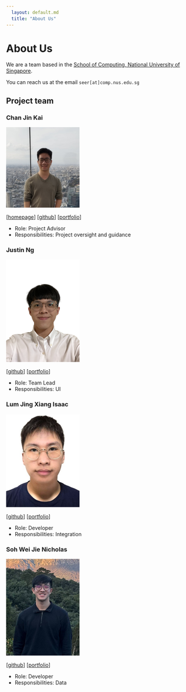 ```yaml
---
  layout: default.md
  title: "About Us"
---
```


# About Us

We are a team based in the [School of Computing, National University of Singapore](http://www.comp.nus.edu.sg).

You can reach us at the email `seer[at]comp.nus.edu.sg`

## Project team

### Chan Jin Kai

<img src="images/moomooyonders.png" width="200px">

[[homepage](http://www.comp.nus.edu.sg/~damithch)]
[[github](https://github.com/MooMooYonders)]
[[portfolio](team/johndoe.md)]

* Role: Project Advisor
* Responsibilities: Project oversight and guidance

### Justin Ng

<img src="images/jvvvstin.png" width="200px">

[[github](http://github.com/jvvvstin)]
[[portfolio](team/johndoe.md)]

* Role: Team Lead
* Responsibilities: UI

### Lum Jing Xiang Isaac

<img src="images/zisaac99.png" width="200px">

[[github](https://github.com/Zisaac99)] [[portfolio](team/johndoe.md)]

* Role: Developer
* Responsibilities: Integration

### Soh Wei Jie Nicholas

<img src="images/nicsohlame.png" width="200px">

[[github](http://github.com/nicsohlame)]
[[portfolio](team/johndoe.md)]

* Role: Developer
* Responsibilities: Data
